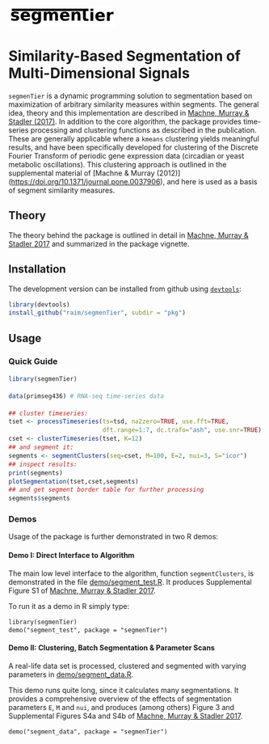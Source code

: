![segmenTier](doc/logo.png) 

# Similarity-Based Segmentation of Multi-Dimensional Signals

`segmenTier` is a dynamic programming solution to segmentation based
 on maximization of arbitrary similarity measures within segments.
 The general idea, theory and this implementation are described in
 [Machne, Murray & Stadler (2017)](http://www.nature.com/articles/s41598-017-12401-8).
 In addition to the core algorithm, the package provides time-series
 processing and clustering functions as described in the
 publication. These are generally applicable where a `kmeans`
 clustering yields meaningful results, and have been specifically
 developed for clustering of the Discrete Fourier Transform of
 periodic gene expression data (circadian or yeast metabolic
 oscillations). This clustering approach is outlined in the
 supplemental material of [Machne & Murray (2012)]
 (https://doi.org/10.1371/journal.pone.0037906), and here is used as a
 basis of segment similarity measures.

## Theory


The theory behind the package is outlined in detail in
[Machne, Murray & Stadler 2017](http://www.nature.com/articles/s41598-017-12401-8) and summarized in the package vignette.

## Installation

The development version can be installed from github using
[`devtools`](https://cran.r-project.org/package=devtools):

```R
library(devtools)
install_github("raim/segmenTier", subdir = "pkg")
```

## Usage

### Quick Guide

```R
library(segmenTier)

data(primseg436) # RNA-seq time-series data

## cluster timeseries:
tset <- processTimeseries(ts=tsd, na2zero=TRUE, use.fft=TRUE,
                          dft.range=1:7, dc.trafo="ash", use.snr=TRUE)
cset <- clusterTimeseries(tset, K=12)
## and segment it:
segments <- segmentClusters(seq=cset, M=100, E=2, nui=3, S="icor")
## inspect results:
print(segments)
plotSegmentation(tset,cset,segments)
## and get segment border table for further processing
segments$segments
```

### Demos

Usage of the package is further demonstrated in two R demos:

#### Demo I: Direct Interface to Algorithm

The main low level interface to the algorithm, function
`segmentClusters`, is demonstrated in the file
[demo/segment_test.R](demo/segment_test.R).  It produces Supplemental
Figure S1 of [Machne, Murray & Stadler
2017](http://www.nature.com/articles/s41598-017-12401-8).

To run it as a demo in R simply type:
```
library(segmenTier)
demo("segment_test", package = "segmenTier")
```

#### Demo II: Clustering, Batch Segmentation & Parameter Scans

A real-life data set is processed, clustered and 
segmented with varying parameters in 
[demo/segment_data.R](demo/segment_data.R).

This demo runs quite long, since it calculates many segmentations. It
provides a comprehensive overview of the effects of segmentation
parameters `E`, `M` and `nui`, and produces (among others) Figure 3
and Supplemental Figures S4a and S4b of [Machne, Murray & Stadler
2017](http://www.nature.com/articles/s41598-017-12401-8).

```
demo("segment_data", package = "segmenTier")
```

